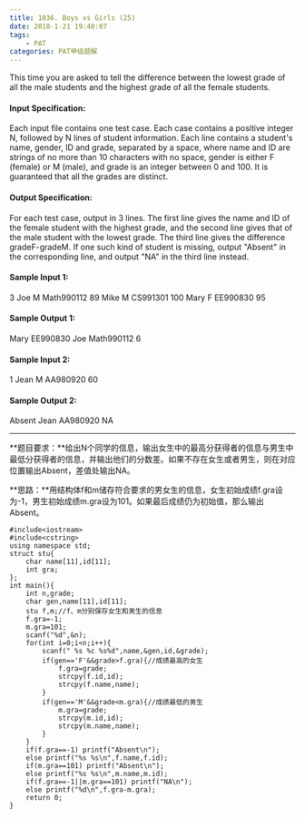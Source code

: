```yaml
---
title: 1036. Boys vs Girls (25)
date: 2018-1-21 19:40:07
tags: 
	- PAT
categories: PAT甲级题解
---
```


This time you are asked to tell the difference between the lowest grade of all the male students and the highest grade of all the female students.

#### Input Specification:

Each input file contains one test case. Each case contains a positive integer N, followed by N lines of student information. Each line contains a student's name, gender, ID and grade, separated by a space, where name and ID are strings of no more than 10 characters with no space, gender is either F (female) or M (male), and grade is an integer between 0 and 100. It is guaranteed that all the grades are distinct.

#### Output Specification:

For each test case, output in 3 lines. The first line gives the name and ID of the female student with the highest grade, and the second line gives that of the male student with the lowest grade. The third line gives the difference gradeF-gradeM. If one such kind of student is missing, output "Absent" in the corresponding line, and output "NA" in the third line instead.

#### Sample Input 1:

3
Joe M Math990112 89
Mike M CS991301 100
Mary F EE990830 95
#### Sample Output 1:
Mary EE990830
Joe Math990112
6
#### Sample Input 2:
1
Jean M AA980920 60
#### Sample Output 2:
Absent
Jean AA980920
NA
***
**题目要求：**给出N个同学的信息，输出女生中的最高分获得者的信息与男生中最低分获得者的信息，并输出他们的分数差。如果不存在女生或者男生，则在对应位置输出Absent，差值处输出NA。

**思路：**用结构体f和m储存符合要求的男女生的信息，女生初始成绩f.gra设为-1，男生初始成绩m.gra设为101。如果最后成绩仍为初始值，那么输出Absent。

```
#include<iostream>
#include<cstring>
using namespace std;
struct stu{
    char name[11],id[11];
    int gra;
};
int main(){
    int n,grade;
    char gen,name[11],id[11];
    stu f,m;//f、m分别保存女生和男生的信息
    f.gra=-1;
    m.gra=101;
    scanf("%d",&n);
    for(int i=0;i<n;i++){
        scanf(" %s %c %s%d",name,&gen,id,&grade);
        if(gen=='F'&&grade>f.gra){//成绩最高的女生
            f.gra=grade;
            strcpy(f.id,id);
            strcpy(f.name,name);
        }
        if(gen=='M'&&grade<m.gra){//成绩最低的男生
            m.gra=grade;
            strcpy(m.id,id);
            strcpy(m.name,name);
        }
    }
    if(f.gra==-1) printf("Absent\n");
    else printf("%s %s\n",f.name,f.id);
    if(m.gra==101) printf("Absent\n");
    else printf("%s %s\n",m.name,m.id);
    if(f.gra==-1||m.gra==101) printf("NA\n");
    else printf("%d\n",f.gra-m.gra);
    return 0;
}
```